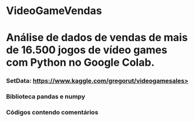 # VideoGameVendas
<h1>Análise de dados de vendas de mais de 16.500 jogos de vídeo games com Python no Google Colab.</h1>
<h3> SetData: <a href =https://www.kaggle.com/gregorut/videogamesales>https://www.kaggle.com/gregorut/videogamesales> </a></h3>
<h3> Biblioteca pandas e numpy</3>
<h3>Códigos contendo comentários</h3>

